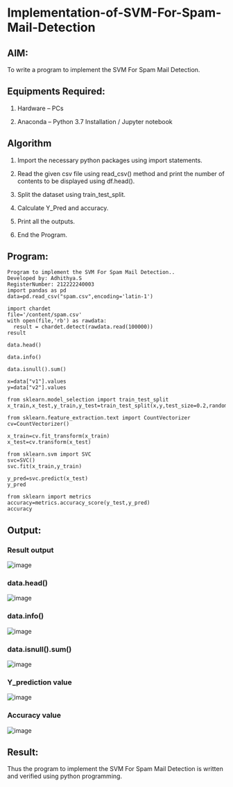 # Implementation-of-SVM-For-Spam-Mail-Detection
## AIM:
To write a program to implement the SVM For Spam Mail Detection.

## Equipments Required:
1. Hardware – PCs

2. Anaconda – Python 3.7 Installation / Jupyter notebook
## Algorithm
1. Import the necessary python packages using import statements.

2. Read the given csv file using read_csv() method and print the number of contents to be displayed using df.head().

3. Split the dataset using train_test_split.

4. Calculate Y_Pred and accuracy.

5. Print all the outputs.

6. End the Program.
## Program:
```
Program to implement the SVM For Spam Mail Detection..
Developed by: Adhithya.S
RegisterNumber: 212222240003
import pandas as pd
data=pd.read_csv("spam.csv",encoding='latin-1')

import chardet 
file='/content/spam.csv'
with open(file,'rb') as rawdata:
  result = chardet.detect(rawdata.read(100000))
result

data.head()

data.info()

data.isnull().sum()

x=data["v1"].values
y=data["v2"].values

from sklearn.model_selection import train_test_split
x_train,x_test,y_train,y_test=train_test_split(x,y,test_size=0.2,random_state=0)

from sklearn.feature_extraction.text import CountVectorizer
cv=CountVectorizer()

x_train=cv.fit_transform(x_train)
x_test=cv.transform(x_test)

from sklearn.svm import SVC
svc=SVC()
svc.fit(x_train,y_train)

y_pred=svc.predict(x_test)
y_pred

from sklearn import metrics
accuracy=metrics.accuracy_score(y_test,y_pred)
accuracy
```
## Output:
### Result output
![image](https://github.com/s-adhithya/Implementation-of-SVM-For-Spam-Mail-Detection/assets/113497423/94c3a24e-9677-486e-9c70-dc70961926b0)


### data.head()
![image](https://github.com/s-adhithya/Implementation-of-SVM-For-Spam-Mail-Detection/assets/113497423/58fc1564-4953-4653-b85f-eb0a7dfbd4d0)


### data.info()
![image](https://github.com/s-adhithya/Implementation-of-SVM-For-Spam-Mail-Detection/assets/113497423/accb0bc3-5363-46f1-864a-64f1b0171409)


### data.isnull().sum()
![image](https://github.com/s-adhithya/Implementation-of-SVM-For-Spam-Mail-Detection/assets/113497423/075fc65c-d827-436c-9b2f-1f4c9be3898d)


### Y_prediction value
![image](https://github.com/s-adhithya/Implementation-of-SVM-For-Spam-Mail-Detection/assets/113497423/363cf3f7-fbc4-4155-8967-0553d8be311b)


### Accuracy value
![image](https://github.com/s-adhithya/Implementation-of-SVM-For-Spam-Mail-Detection/assets/113497423/1ae9e592-581e-43cd-bdc0-b157b09cb8fa)


## Result:
Thus the program to implement the SVM For Spam Mail Detection is written and verified using python programming.
